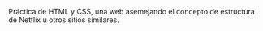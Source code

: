 Práctica de HTML y CSS, una web asemejando el concepto de estructura de Netflix u otros sitios similares.
